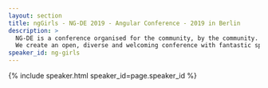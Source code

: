 ```yaml
---
layout: section
title: ngGirls - NG-DE 2019 - Angular Conference - 2019 in Berlin
description: >
  NG-DE is a conference organised for the community, by the community.
  We create an open, diverse and welcoming conference with fantastic speakers and a warm and friendly environment. 
speaker_id: ng-girls
---
```


{% include speaker.html speaker_id=page.speaker_id %}
